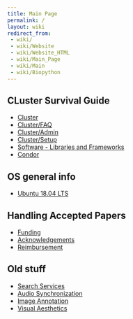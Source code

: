 ```yaml
---
title: Main Page
permalink: /
layout: wiki
redirect_from:
 - wiki/
 - wiki/Website
 - wiki/Website_HTML
 - wiki/Main_Page
 - wiki/Main
 - wiki/Biopython
---
```


CLuster Survival Guide
--------------------

- [Cluster](/wiki/Cluster "wikilink")
- [Cluster/FAQ](/wiki/Cluster/FAQ "wikilink")
- [Cluster/Admin](/wiki/Cluster/Admin "wikilink")
- [Cluster/Setup](/wiki/Cluster/Setup "wikilink")
- [Software - Libraries and Frameworks](/wiki/Software_Libraries "wikilink")
- [Condor](/wiki/Condor "wikilink")

OS general info
---------------

- [Ubuntu 18.04 LTS](/wiki/Ubuntu_18.04_LTS "wikilink")

Handling Accepted Papers
---------------------------

- [Funding](/wiki/Funding "wikilink")
- [Acknowledgements](/wiki/Acknowledgements "wikilink")
- [Reimbursement](/wiki/Reimbursement "wikilink")

Old stuff
-----------------------

- [Search Services](/wiki/Search_Services "wikilink")
- [Audio Synchronization](/wiki/Audio_Synchronization "wikilink")
- [Image Annotation](/wiki/Image_Annotation "wikilink")
- [Visual Aesthetics](/wiki/Visual_Aesthetics "wikilink")
